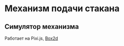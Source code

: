 # Механизм подачи стакана

## Симулятор механизма

Работает на Pixi.js, [Box2d](https://github.com/hecht-software/box2dweb)